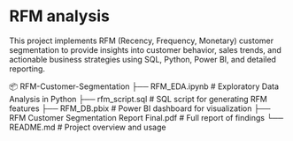 # RFM analysis
This project implements RFM (Recency, Frequency, Monetary) customer segmentation to provide insights into customer behavior, sales trends, and actionable business strategies using SQL, Python, Power BI, and detailed reporting.

📦 RFM-Customer-Segmentation
├── RFM_EDA.ipynb               # Exploratory Data Analysis in Python
├── rfm_script.sql              # SQL script for generating RFM features
├── RFM_DB.pbix                 # Power BI dashboard for visualization
├── RFM Customer Segmentation Report Final.pdf  # Full report of findings
└── README.md                   # Project overview and usage


